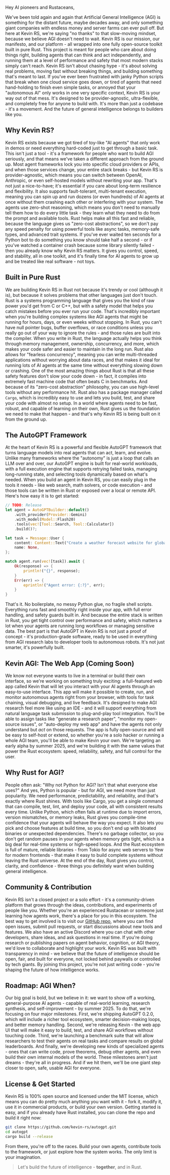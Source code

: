 Hey AI pioneers and Rustaceans,

We've been told again and again that Artificial General Intelligence (AGI) is something for the distant future, maybe decades away, and only something giant companies with endless money and server farms can ever pull off. But here at Kevin RS, we're saying "no thanks" to that slow-moving mindset, because we believe AGI doesn't need to wait. Kevin RS is our mission, our manifesto, and our platform - all wrapped into one fully open-source toolkit built in pure Rust. This project is meant for people who care about doing things right, building agents that can think and act independently, and running them at a level of performance and safety that most modern stacks simply can't reach. Kevin RS isn't about chasing hype - it's about solving real problems, moving fast without breaking things, and building something that's meant to last. If you've ever been frustrated with janky Python scripts that break when one cloud service goes down, or tired of agents that need hand-holding to finish even simple tasks, or annoyed that your "autonomous AI" only works in one very specific context, Kevin RS is your way out of that mess. It's designed to be provider-agnostic, ultra-flexible, and completely free for anyone to build with. It's more than just a codebase - it's a movement. And the future of general intelligence belongs to builders like you.

## Why Kevin RS?

Kevin RS exists because we got tired of toy-like "AI agents" that only work in demos or need everything hard-coded just to get through a basic task. This isn't just a tool - it's a framework for people who want to build AGI seriously, and that means we've taken a different approach from the ground up. Most agent frameworks lock you into specific cloud providers or APIs, and when those services change, your entire stack breaks - but Kevin RS is provider-agnostic, which means you can switch between OpenAI, Anthropic, or even self-hosted models without rewriting your app. That's not just a nice-to-have; it's essential if you care about long-term resilience and flexibility. It also supports fault-tolerant, multi-tenant execution, meaning you can spin up and run dozens (or even hundreds) of AI agents at once without them crashing each other or interfering with your system. The agents use zero-shot reasoning, which means you don't need to manually tell them how to do every little task - they learn what they need to do from the prompt and available tools. Rust helps make all this fast and reliable, because the language gives us "zero-cost abstractions", so we don't pay any speed penalty for using powerful tools like async tasks, memory-safe types, and advanced trait systems. If you've ever waited ten seconds for a Python bot to do something you know should take half a second - or if you've watched a container crash because some library silently failed - then you already know why Kevin RS matters. It gives you control, speed, and stability, all in one toolkit, and it's finally time for AI agents to grow up and be treated like real software - not toys.

## Built in Pure Rust

We are building Kevin RS in Rust not because it's trendy or cool (although it is), but because it solves problems that other languages just don't touch. Rust is a systems programming language that gives you the kind of raw power you'd get from C or C++, but with a safety model that helps you catch mistakes before you ever run your code. That's incredibly important when you're building complex systems like AGI agents that might be running for hours, days, or even weeks without stopping. In Rust, you can't have null pointer bugs, buffer overflows, or race conditions unless you really go out of your way to ignore the rules - and those rules are built into the compiler. When you write in Rust, the language actually helps you think through memory management, ownership, concurrency, and more, which makes your code safer and easier to maintain in the long run. Rust also allows for "fearless concurrency", meaning you can write multi-threaded applications without worrying about data races, and that makes it ideal for running lots of AI agents at the same time without everything slowing down or crashing. One of the most amazing things about Rust is that all these safety features don't slow your code down - in fact, it compiles into extremely fast machine code that often beats C in benchmarks. And because of its "zero-cost abstraction" philosophy, you can use high-level tools without any performance hit. Rust also has a package manager called `Cargo`, which is incredibly easy to use and lets you build, test, and share your code with almost no setup. In a world where agents need to be fast, robust, and capable of learning on their own, Rust gives us the foundation we need to make that happen - and that's why Kevin RS is being built on it from the ground up.

## The AutoGPT Framework

At the heart of Kevin RS is a powerful and flexible AutoGPT framework that turns language models into real agents that can act, learn, and evolve. Unlike many frameworks where the "autonomy" is just a loop that calls an LLM over and over, our AutoGPT engine is built for real-world workloads, with a full execution engine that supports retrying failed tasks, managing long-running state, and selecting tools dynamically based on what's needed. When you build an agent in Kevin RS, you can easily plug in the tools it needs - like web search, math solvers, or code execution - and those tools can be written in Rust or exposed over a local or remote API. Here's how easy it is to get started:

```rust
// TODO: Release
let agent = AutoGPTBuilder::default()
    .with_provider(Provider::Gemini)
    .with_model(Model::Flash20)
    .tools(vec![Tool::Search, Tool::Calculator])
    .build()?;

let task = Message::User {
    content: Content::Text("Create a weather forecast website for global cities.".to_string()),
    name: None,
};

match agent.run(vec![task]).await {
    Ok(response) => {
        println!("{}", response);
    }
    Err(err) => {
        eprintln!("Agent error: {:?}", err);
    }
}
```

That's it. No boilerplate, no messy Python glue, no fragile shell scripts. Everything runs fast and smoothly right inside your app, with full error handling, and safety guards built in. And because the entire stack is written in Rust, you get tight control over performance and safety, which matters a lot when your agents are running long workflows or managing sensitive data. The best part is that AutoGPT in Kevin RS is not just a proof of concept - it's production-grade software, ready to be used in everything from AGI research labs to developer tools to autonomous robots. It's not just smarter, it's powerfully built.

## Kevin AGI: The Web App (Coming Soon)

We know not everyone wants to live in a terminal or build their own interface, so we're working on something truly exciting: a full-featured web app called Kevin that will let you interact with your AI agents through an easy-to-use interface. This app will make it possible to create, run, and monitor autonomous agents right from your browser, with tools for task chaining, visual debugging, and live feedback. It's designed to make AGI research feel more like using an IDE - and it will support everything from natural language task submission to plug-and-play tool integration. You'll be able to assign tasks like "generate a research paper", "monitor my open-source issues", or "auto-deploy my web app" and have the agents not only understand but _act_ on those requests. The app is fully open-source and will be easy to self-host or extend, so whether you're a solo hacker or running a whole AGI team, you'll be able to make Kevin your own. We're targeting an early alpha by summer 2025, and we're building it with the same values that power the Rust ecosystem: speed, reliability, safety, and full control for the user.

## Why Rust for AGI?

People often ask: "Why not Python for AGI? Isn't that what everyone else uses?" And yes, Python is popular - but for AGI, we need more than just popularity. We need performance, predictability, and reliability, and that's exactly where Rust shines. With tools like Cargo, you get a single command that can compile, test, lint, and deploy your code, all with consistent results every time. Unlike Python, which often fails at runtime due to import errors, version mismatches, or memory leaks, Rust gives you compile-time confidence that your agents will behave the way you expect. It also lets you pick and choose features at build time, so you don't end up with bloated binaries or unexpected dependencies. There's no garbage collector, so you don't get random pauses in your agents when memory gets tight, which is a big deal for real-time systems or high-speed loops. And the Rust ecosystem is full of mature, reliable libraries - from Tokio for async web servers to Yew for modern frontends - that make it easy to build complete systems without leaving the Rust universe. At the end of the day, Rust gives you control, clarity, and confidence - three things you definitely want when building general intelligence.

## Community & Contribution

Kevin RS isn't a closed project or a solo effort - it's a community-driven platform that grows through the ideas, contributions, and experiments of people like you. Whether you're an experienced Rustacean or someone just learning how agents work, there's a place for you in this ecosystem. The best way to get involved is to visit our [GitHub repo](https://github.com/kevin-rs/autogpt), where you can find open issues, submit pull requests, or start discussions about new tools and features. We also have an active Discord where you can chat with other developers, share ideas, and ask questions in real time. If you're doing research or publishing papers on agent behavior, cognition, or AGI theory, we'd love to collaborate and highlight your work. Kevin RS was built with transparency in mind - we believe that the future of intelligence should be open, fair, and built for everyone, not locked behind paywalls or controlled by tech giants. By joining this project, you're not just writing code - you're shaping the future of how intelligence works.

## Roadmap: AGI When?

Our big goal is bold, but we believe in it: we want to show off a working, general-purpose AI agents - capable of real-world learning, research synthesis, and self-improvement - by summer 2025. To do that, we're focusing on four major milestones. First, we're shipping AutoGPT 0.2.0, which will include a richer tool ecosystem, smarter decision-making loops, and better memory handling. Second, we're releasing Kevin - the web app UI that will make it easy to build, test, and share AGI workflows without touching code. Third, we're launching a benchmark suite that will allow researchers to test their agents on real tasks and compare results on global leaderboards. And finally, we're developing new kinds of specialized agents - ones that can write code, prove theorems, debug other agents, and even build their own internal models of the world. These milestones aren't just dreams - they're all in progress. And if we hit them, we'll be one giant step closer to open, safe, usable AGI for everyone.

## License & Get Started

Kevin RS is 100% open source and licensed under the MIT license, which means you can do pretty much anything you want with it - fork it, modify it, use it in commercial products, or build your own version. Getting started is easy, and if you already have Rust installed, you can clone the repo and build it right now:

```bash
git clone https://github.com/kevin-rs/autogpt.git
cd autogpt
cargo build --release
```

From there, you're off to the races. Build your own agents, contribute tools to the framework, or just explore how the system works. The only limit is your imagination.

> Let's build the future of intelligence - **together**, and in Rust.
